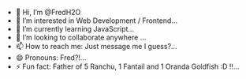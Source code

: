 - 👋 Hi, I’m @FredH2O
- 👀 I’m interested in Web Development / Frontend...
- 🌱 I’m currently learning JavaScript...
- 💞️ I’m looking to collaborate anywhere ...
- 📫 How to reach me: Just message me I guess?...
- 😄 Pronouns: Fred?!...
- ⚡ Fun fact: Father of 5 Ranchu, 1 Fantail and 1 Oranda Goldfish :D !!...

<!---
FredH2O/FredH2O is a ✨ special ✨ repository because its `README.md` (this file) appears on your GitHub profile.
You can click the Preview link to take a look at your changes.
--->
